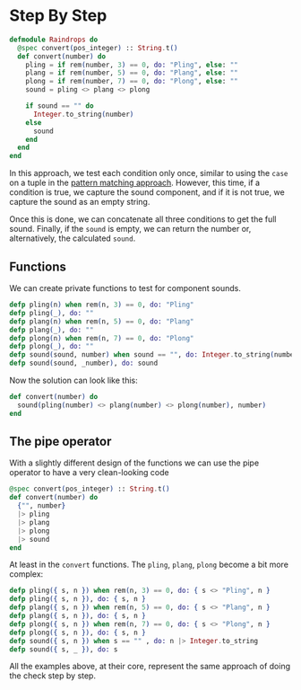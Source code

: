 # Step By Step

```elixir
defmodule Raindrops do
  @spec convert(pos_integer) :: String.t()
  def convert(number) do
    pling = if rem(number, 3) == 0, do: "Pling", else: ""
    plang = if rem(number, 5) == 0, do: "Plang", else: ""
    plong = if rem(number, 7) == 0, do: "Plong", else: ""
    sound = pling <> plang <> plong

    if sound == "" do
      Integer.to_string(number)
    else
      sound
    end
  end
end
```

In this approach, we test each condition only once, similar to using the `case` on a tuple in the [pattern matching approach][pattern-matching-approach].
However, this time, if a condition is true, we capture the sound component, and if it is not true, we capture the sound as an empty string.

Once this is done, we can concatenate all three conditions to get the full sound.
Finally, if the `sound` is empty, we can return the number or, alternatively, the calculated `sound`.

## Functions

We can create private functions to test for component sounds.

```elixir
defp pling(n) when rem(n, 3) == 0, do: "Pling"
defp pling(_), do: ""
defp plang(n) when rem(n, 5) == 0, do: "Plang"
defp plang(_), do: ""
defp plong(n) when rem(n, 7) == 0, do: "Plong"
defp plong(_), do: ""
defp sound(sound, number) when sound == "", do: Integer.to_string(number)
defp sound(sound, _number), do: sound
```

Now the solution can look like this:
```elixir
def convert(number) do
  sound(pling(number) <> plang(number) <> plong(number), number)
end
```

## The pipe operator

With a slightly different design of the functions we can use the pipe operator to have a very clean-looking code

```elixir
@spec convert(pos_integer) :: String.t()
def convert(number) do
  {"", number}
  |> pling
  |> plang
  |> plong
  |> sound
end
```
At least in the `convert` functions. The `pling`, `plang`, `plong` become a bit more complex:
```elixir
defp pling({ s, n }) when rem(n, 3) == 0, do: { s <> "Pling", n }
defp pling({ s, n }), do: { s, n }
defp plang({ s, n }) when rem(n, 5) == 0, do: { s <> "Plang", n }
defp plang({ s, n }), do: { s, n }
defp plong({ s, n }) when rem(n, 7) == 0, do: { s <> "Plong", n }
defp plong({ s, n }), do: { s, n }
defp sound({ s, n }) when s == "" , do: n |> Integer.to_string
defp sound({ s, _ }), do: s
```

All the examples above, at their core, represent the same approach of doing the check step by step.

[pattern-matching-approach]: https://exercism.org/tracks/elixir/exercises/raindrops/approaches/pattern-matching
